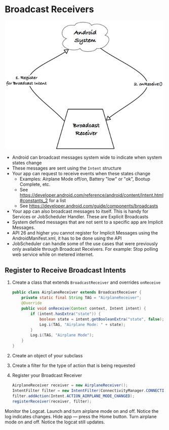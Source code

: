 # Broadcast Receivers

![BroadcastReceiver][broadcast_receiver]

- Android can broadcast messages system wide to indicate when system states change
- These messages are sent using the `Intent` structure
- Your app can request to receive events when these states change
  - Examples: Airplane Mode off/on, Battery "low" or "ok", Bootup Complete, etc.
  - See https://developer.android.com/reference/android/content/Intent.html#constants_2 for a list
  - See <https://developer.android.com/guide/components/broadcasts>
- Your app can also broadcast messages to itself. This is handy for Services or JobScheduler 
  Handler. These are Explicit Broadcasts
- System defined messages that are not sent to a specific app are Implicit Messages.
- API 26 and higher you cannot register for Implicit Messages using the AndroidManifest.xml, it has 
  to be done using the API
- JobScheduler can handle some of the use cases that were previously only available through 
  Broadcast Receivers. For example: Stop polling web service while on metered internet.

## Register to Receive Broadcast Intents

1. Create a class that extends `BroadcastReceiver` and overrides `onReceive` 

   ```java
   public class AirplaneReceiver extends BroadcastReceiver {
       private static final String TAG = "AirplaneReceiver";
       @Override
       public void onReceive(Context context, Intent intent) {
           if (intent.hasExtra("state")) {
               boolean state = intent.getBooleanExtra("state", false);
               Log.i(TAG, "Airplane Mode: " + state);
           }
           Log.i(TAG, "Airplane Mode");
       }
   }
   ```

2. Create an object of your subclass

3. Create a filter for the type of action that is being requested

4. Register your Broadcast Receiver 

   ```java
   AirplaneReceiver receiver = new AirplaneReceiver();
   IntentFilter filter = new IntentFilter(ConnectivityManager.CONNECTIVITY_ACTION);
   filter.addAction(Intent.ACTION_AIRPLANE_MODE_CHANGED);
   registerReceiver(receiver, filter);
   ```

Monitor the Logcat. Launch and turn airplane mode on and off. Notice the log indicates changes. 
Hide app — press the Home button. Turn airplane mode on and off. Notice the logcat still updates.

[broadcast_receiver]: broadcastReceiver.png "BroadcastReceiver"


